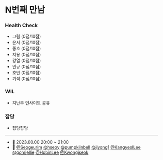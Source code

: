 # N번째 만남

### Health Check

- 그림 (0점/10점)
- 윤서 (0점/10점)
- 종호 (0점/10점)
- 지용 (0점/10점)
- 강열 (0점/10점)
- 인규 (0점/10점)
- 호빈 (0점/10점)
- 기석 (0점/10점)

### WIL

- 지난주 인사이트 공유

### 잡담

- 잡담잡담

---

- 📆 2023.00.00 20:00 ~ 21:00
- 👥 [@Seogeurim](https://github.com/Seogeurim) [@hseoy](https://github.com/hseoy) [@pumpkiinbell](https://github.com/pumpkiinbell) 
[@jiyong1](https://github.com/jiyong1) [@KangyeolLee](https://github.com/KangyeolLee) [@gomjellie](https://github.com/gomjellie) [@HobinLee](https://github.com/HobinLee) [@Kwongiseok](https://github.com/Kwongiseok)
